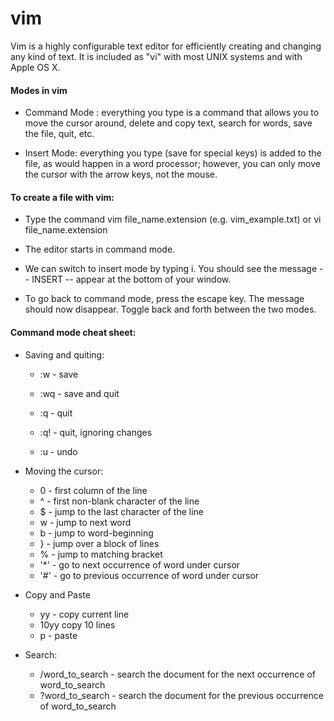 # vim

    
   Vim is a highly configurable text editor for efficiently creating and changing any kind of text. It is included as "vi" with most UNIX systems and with Apple OS X.

   
   #### Modes in vim
   
   * Command Mode : everything you type is a command that allows you to move the cursor around, delete and copy text, search for words, save the file, quit, etc.
   
   * Insert Mode: everything you type (save for special keys) is added to the file, as would happen in a word processor; however, you can only move the cursor with the arrow keys, not the mouse.
   
   
  #### To create a file with vim:
  
  * Type the command vim file_name.extension (e.g. vim_example.txt) or vi file_name.extension
  
  * The editor starts in command mode. 
  
  * We can switch to insert mode by typing i. You should see the message -- INSERT -- appear at the bottom of your window.
   
  * To go back to command mode, press the escape key. The message should now disappear. Toggle back and forth between the two modes.

   #### Command mode cheat sheet:
   
   * Saving and quiting:
    
        * :w - save
        
        * :wq - save and quit
        
        * :q - quit

        * :q! - quit, ignoring changes

        * :u - undo
       
   * Moving the cursor:
   
        * 0 - first column of the line
        * ^ - first non-blank character of the line
        * $ - jump to the last character of the line
        * w - jump to next word
        * b - jump to word-beginning
        * } - jump over a block of lines
        * % - jump to matching bracket
        * '*' - go to next occurrence of word under cursor
        * '#' - go to previous occurrence of word under cursor
        
   * Copy and Paste
   
        * yy - copy current line
        * 10yy copy 10 lines
        * p - paste
   
   * Search:
   
        * /word_to_search - search the document for the next occurrence of word_to_search
        * ?word_to_search - search the document for the previous occurrence of word_to_search